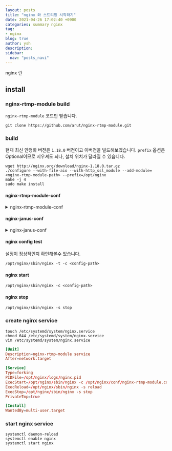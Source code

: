 ```yaml
---
layout: posts
title: "nginx 와 스트리밍 시작하기"
date: 2021-04-26 17:02:40 +0900
categories: summary nginx
tag:
- nginx
blog: true
author: ysh
description: 
sidebar:
  nav: "posts_navi"
---
```


nginx 란

## install

### nginx-rtmp-module build
`nginx-rtmp-module` 코드만 받습니다.
```
git clone https://github.com/arut/nginx-rtmp-module.git
```

### build 
현재 최신 안정화 버전은 `1.18.0` 버전이고 이버전을 빌드해보겠습니다. `prefix` 옵션은 Optional이므로 지우셔도 되나, 설치 위치가 달라질 수 있습니다.
```
wget http://nginx.org/download/nginx-1.18.0.tar.gz
./configure --with-file-aio --with-http_ssl_module --add-module=<nginx-rtmp-module-path> --prefix=/opt/nginx
make -j 4
sudo make install
```

#### nginx-rtmp-module-conf

<details>
<summary> nginx-rtmp-module-conf </summary>
<div markdown="1">

``` 
mkdir -p /mnt/hls/stream/
vim /opt/nginx/conf/nginx-rtmp-module.conf
...
worker_processes  auto;
pid logs/nginx.pid;
events {
    worker_connections  1024;
}

# RTMP configuration
rtmp {
    server {
        listen 1935; # Listen on standard RTMP port
        chunk_size 4000;

        application live {
            live on;
        }


        application show {
            live on;
            # Turn on HLS
            hls on;
            hls_path /mnt/hls/;
            hls_fragment 3;
            hls_playlist_length 60;
            # disable consuming the stream from nginx as rtmp
            deny play all;
        }

        application stream {
            live on;
            hls on;
            hls_path /mnt/hls/stream/;
            hls_fragment 3;
            hls_playlist_length 60;

            dash on;
            dash_path /mnt/dash/stream/;

            deny play all;
        }
    }
}

http {
    sendfile off;
    tcp_nopush on;
    aio on;
    directio 512;
    default_type application/octet-stream;

    server {
        listen 8080;

        location / {
            # Disable cache
            add_header 'Cache-Control' 'no-cache';

            # CORS setup
            add_header 'Access-Control-Allow-Origin' '*' always;
            add_header 'Access-Control-Expose-Headers' 'Content-Length';

            # allow CORS preflight requests
            if ($request_method = 'OPTIONS') {
                add_header 'Access-Control-Allow-Origin' '*';
                add_header 'Access-Control-Max-Age' 1728000;
                add_header 'Content-Type' 'text/plain charset=UTF-8';
                add_header 'Content-Length' 0;
                return 204;
            }

            types {
                application/dash+xml mpd;
                application/vnd.apple.mpegurl m3u8;
                video/mp2t ts;
            }

            root /mnt/;
        }
    }
}


```

</div>
</details>


#### nginx-janus-conf

<details>
<summary> nginx-janus-conf </summary>
<div markdown="1">

```
worker_processes  1;
pid logs/nginx.pid;

events {
    worker_connections  1024;
}

http {
    include       mime.types;
    default_type  application/octet-stream;

    sendfile        on;

    keepalive_timeout  65;

    server {
        listen       80;
        server_name  localhost;

        location / {
            root   html;
            index  index.html index.htm;
        }

        error_page   500 502 503 504  /50x.html;
        location = /50x.html {
            root   html;
        }
    }
}

```

</div>
</details>



#### nginx config test
설정이 정상적인지 확인해볼수 있습니다.
```
/opt/nginx/sbin/nginx -t -c <config-path>
```

#### nginx start
```
/opt/nginx/sbin/nginx -c <config-path>
```

#### nginx stop
```
/opt/nginx/sbin/nginx -s stop 
```


### create nginx service
```
touch /etc/systemd/system/nginx.service
chmod 644 /etc/systemd/system/nginx.service
vim /etc/systemd/system/nginx.service
```

``` conf
[Unit]
Description=nginx-rtmp-module service
After=network.target

[Service]
Type=forking
PIDFile=/opt/nginx/logs/nginx.pid
ExecStart=/opt/nginx/sbin/nginx -c /opt/nginx/conf/nginx-rtmp-module.conf
ExecReload=/opt/nginx/sbin/nginx -s reload
ExecStop=/opt/nginx/sbin/nginx -s stop
PrivateTmp=true

[Install]
WantedBy=multi-user.target
```

### start nginx service
```
systemctl daemon-reload
systemctl enable nginx
systemctl start nginx
```





